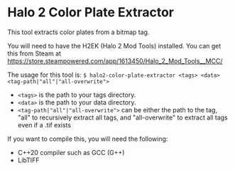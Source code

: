 # Halo 2 Color Plate Extractor

This tool extracts color plates from a bitmap tag.

You will need to have the H2EK (Halo 2 Mod Tools) installed. You can get this
from Steam at https://store.steampowered.com/app/1613450/Halo_2_Mod_Tools__MCC/

The usage for this tool is:
`$ halo2-color-plate-extractor <tags> <data> <tag-path|"all"|"all-overwrite">`

* `<tags>` is the path to your tags directory.
* `<data>` is the path to your data directory.
* `<tag-path|"all"|"all-overwrite">` can be either the path to the tag, "all" to recursively extract all tags, and "all-overwrite" to extract all tags even if a .tif exists

If you want to compile this, you will need the following:
* C++20 compiler such as GCC (G++)
* LibTIFF
